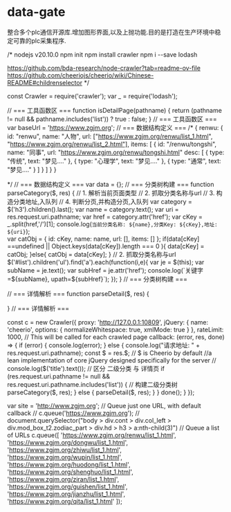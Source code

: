# data-gate
整合多个plc通信开源库.增加图形界面,以及上抛功能.目的是打造在生产环境中稳定可靠的plc采集程序.


/*
nodejs v20.10.0
npm init
npm install crawler
npm i --save lodash

https://github.com/bda-research/node-crawler?tab=readme-ov-file
https://github.com/cheeriojs/cheerio/wiki/Chinese-README#childrenselector
*/

const Crawler = require('crawler');
var _ = require('lodash');

// === 工具函数区 ===
function isDetailPage(pathname) {
  return (pathname != null && pathname.includes('list')) ? true : false;
}
// === 工具函数区 ===
var baseUrl = 'https://www.zgjm.org';
// === 数据结构定义 === 
/*
{
  renwu: {
    id: "renwu",
    name: "人物",
    url: ["https://www.zgjm.org/renwu/list_1.html", "https://www.zgjm.org/renwu/list_2.html"],
    items: [
      {
        id: "/renwu/tongshi",
        name: "同事",
        url: "https://www.zgjm.org/renwu/tongshi.html"
        desc: [
          {
            type: "传统",
            text: "梦见...."
          },
          {
            type: "心理学",
            text: "梦见...."
          }, {
            type: "通常",
            text: "梦见...."
          }
        ]
      }
    ]
  }
}

    
*/
// === 数据结构定义 === 
var data = {};
// === 分类树构建 === 
function parseCategory($, res) {
  // 1. 解析当前页面类型
  // 2. 抓取分类名称与url
  // 3. 构造分类地址,入队列
  // 4. 判断分页,并构造分页,入队列
  var category = $('h3').children().last();
  var name = category.text();
  var uri = res.request.uri.pathname;
  var href = category.attr('href');
  var cKey = _.split(href,'/')[1];
  console.log(`当前分类名称: ${name},分类Key: ${cKey},地址: ${uri}`);  
  var catObj = {
      id: cKey,
      name: name,
      url: [],
      items: []
  };
  if(data[cKey] ==undefined ||  Object.keys(data[cKey]).length === 0 ){
    data[cKey] = catObj;
  }else{
    catObj = data[cKey];
  }
  // 2. 抓取分类名称与url
  $('#list').children('ul').find('a').each(function(i,e){
    var je = $(this);
    var subName = je.text();
    var subHref = je.attr('href');
    console.log(`关键字=${subName}, upath=${subHref}`);
  });
}
// === 分类树构建 === 

// === 详情解析 === 
function parseDetail($, res) {

}
// === 详情解析 === 

const c = new Crawler({
  proxy: 'http://127.0.0.1:10809',
  jQuery: {
    name: 'cheerio',
    options: {
      normalizeWhitespace: true,
      xmlMode: true
    }
  },
  rateLimit: 1000,
  // This will be called for each crawled page
  callback: (error, res, done) => {
    if (error) {
      console.log(error);
    } else {
      console.log("请求地址: " + res.request.uri.pathname);
      const $ = res.$;
      // $ is Cheerio by default
      //a lean implementation of core jQuery designed specifically for the server
      // console.log($('title').text());
      // 区分 二级分类 与 详情页
      if (res.request.uri.pathname != null && res.request.uri.pathname.includes('list')) {
        // 构建二级分类树
        parseCategory($, res);
      } else {
        parseDetail($, res);
      }
    }
    done();
  }
});

var site = 'http://www.zgjm.org';
// Queue just one URL, with default callback
// c.queue('https://www.zgjm.org');
// document.querySelector("body > div.cont > div.col_left > div.mod_box_t2.zodiac_part > div.hd > h3 > a:nth-child(3)")
// Queue a list of URLs
c.queue([
'https://www.zgjm.org/renwu/list_1.html',
'https://www.zgjm.org/dongwu/list_1.html',
'https://www.zgjm.org/zhiwu/list_1.html',
'https://www.zgjm.org/wupin/list_1.html',
'https://www.zgjm.org/huodong/list_1.html',
'https://www.zgjm.org/shenghuo/list_1.html',
'https://www.zgjm.org/ziran/list_1.html',
'https://www.zgjm.org/guishen/list_1.html',
'https://www.zgjm.org/jianzhu/list_1.html',
'https://www.zgjm.org/qita/list_1.html'
]);
